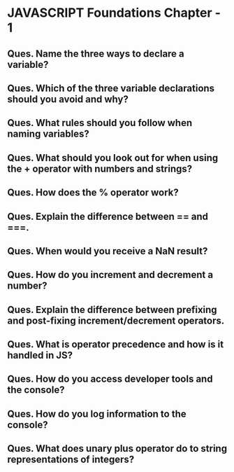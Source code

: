 # JAVASCRIPT Foundations Chapter - 1

## Ques. Name the three ways to declare a variable?

## Ques. Which of the three variable declarations should you avoid and why?

## Ques. What rules should you follow when naming variables?

## Ques. What should you look out for when using the + operator with numbers and strings?

## Ques. How does the % operator work?

## Ques. Explain the difference between == and ===.

## Ques. When would you receive a NaN result?

## Ques. How do you increment and decrement a number?

## Ques. Explain the difference between prefixing and post-fixing increment/decrement operators.

## Ques. What is operator precedence and how is it handled in JS?

## Ques. How do you access developer tools and the console?

## Ques. How do you log information to the console?

## Ques. What does unary plus operator do to string representations of integers?
